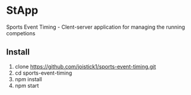 # StApp

Sports Event Timing - Clent-server application for managing the running competions

## Install

1. clone https://github.com/joistick1/sports-event-timing.git
2. cd sports-event-timing
3. npm install
4. npm start



